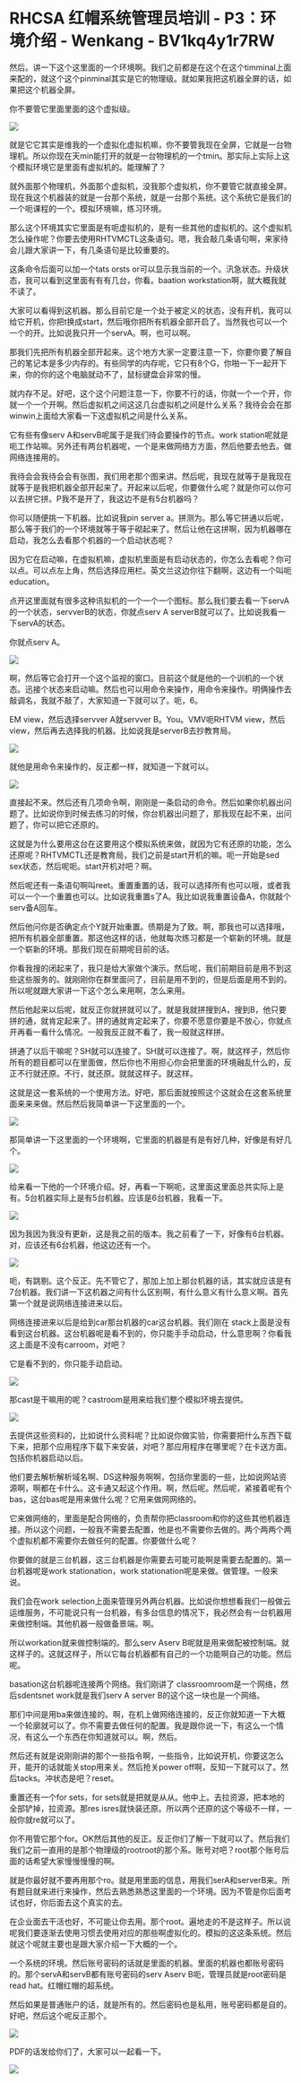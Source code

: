 # RHCSA 红帽系统管理员培训 - P3：环境介绍 - Wenkang - BV1kq4y1r7RW

然后。讲一下这个这里面的一个环境啊。我们之前都是在这个在这个timminal上面来配的，就这个这个pinminal其实是它的物理级。就如果我把这机器全屏的话，如果把这个机器全屏。

你不要管它里面里面的这个虚拟级。

![](img/6804e0f632694050f426b7cde878ab95_1.png)

就是它它其实是维我的一个虚拟化虚拟机嘛，你不要管我现在全屏，它就是一台物理机。所以你现在天min能打开的就是一台物理机的一个tmin。那实际上实际上这个模拟环境它是里面有虚拟机的。能理解了？

就外面那个物理机，外面那个虚拟机，没我那个虚拟机，你不要管它就直接全屏。现在我这个机器装的就是一台那个系统，就是一台那个系统。这个系统它是我们的一个呃课程的一个。模拟环境嘛，练习环境。

那么这个环境其实它里面是有呃虚拟机的，是有一些其他的虚拟机的。这个虚拟机怎么操作呢？你要去使用RHTVMCTL这条语句。嗯，我会敲几条语句啊，来家待会儿跟大家讲一下，有几条语句是比较重要的。

这条命令后面可以加一个tats orsts or可以显示我当前的一个。汛急状态。升级状态，我可以看到这里面有有有几台，你看。baation workstation啊，就大概我就不读了。

大家可以看得到这机器。那么目前它是一个处于被定义的状态，没有开机，我可以给它开机，你把t换成start，然后哦你把所有机器全部开启了。当然我也可以一个一个的开。比如说我只开一个servA。啊，也可以啊。

那我们先把所有机器全部开起来。这个地方大家一定要注意一下，你要你要了解自己的笔记本是多少内存的。有些同学的内存呢，它只有8个G，你啪一下一起开下来，你的你的这个电脑就动不了，鼠标键盘会非常的慢。

就内存不足。好吧，这个这个问题注意一下，你要不行的话，你就一个一个开，你就一个一个开啊。然后虚拟机之间这这几台虚拟机之间是什么关系？我待会会在那winwin上面给大家看一下这虚拟机之间是什么关系。

它有些有像serv A和servB呢属于是我们待会要操作的节点。work station呢就是呃工作站嘛。另外还有两台机器呢，一个是来做网络方方面，然后他要去他去。做网络连接用的。

我待会会我待会会有张图，我们用老那个图来讲。然后呢，我现在就等于是我现在就等于是我把机器全部开起来了。开起来以后呢，你要做什么呢？就是你可以你可以去拼它拼。P我不是开了，我这边不是有5台机器吗？

你可以随便挑一下机器。比如说我pin server a。拼测为。那么等它拼通以后呢，那么等于我们的一个环境就等于等于砌起来了。然后让他在这拼啊，因为机器哪在启动，我怎么去看那个机器的一个启动状态呢？

因为它在启动嘛，在虚拟机嘛，虚拟机里面是有启动状态的，你怎么去看呢？你可以点。可以点左上角，然后选择应用栏。英文兰这边你往下翻啊，这边有一个叫呃education。

点开这里面就有很多这种讯拟机的一个一个一个图标。那么我们要去看一下servA的一个状态，servverB的状态，你就点serv A serverB就可以了。比如说我看一下servA的状态。

你就点serv A。

![](img/6804e0f632694050f426b7cde878ab95_3.png)

啊，然后等它会打开一个这个监视的窗口。目前这个就是他的一个训机的一个状态。迅接个状态来启动嘛。然后也可以用命令来操作，用命令来操作。明俩操作去敲调名，我就不敲了，大家知道一下就可以了。呃，6。

EM view，然后选择servver A就servver B。You。VMV呃RHTVM view，然后view，然后再去选择我的机器。比如说我是serverB去抄教育局。



![](img/6804e0f632694050f426b7cde878ab95_5.png)

就他是用命令来操作的，反正都一样，就知道一下就可以。

![](img/6804e0f632694050f426b7cde878ab95_7.png)

直接起不来。然后还有几项命令啊，刚刚是一条启动的命令。然后如果你机器出问题了。比如说你到时候去练习的时候，你台机器出问题了，那我现在起不来，出问题了，你可以把它还原的。

这就是为什么要用这台在这要用这个模拟系统来做，就因为它有还原的功能，怎么还原呢？RHTVMCTL还是教育局，我们之前是start开机的嘛。呃一开始是sed sex状态，然后呢呃。start开机对吧？啊。

然后呢还有一条语句啊叫reet。重置重置的话，我可以选择所有也可以哦，或者我可以一个一个重置也可以。比如说我重置s了A。我比如说我重置设备A，你就敲个serv备A回车。

然后他问你是否确定点个Y就开始重置。债期是为了致。啊，那我也可以选择哦，把所有机器全部重置。那这他这样的话，他就每次练习都是一个崭新的环境。就是一个崭新的环境。那我们现在前期呢目前的话。

你看我搜的闭起来了，我只是给大家做个演示。然后呢，我们前期目前是用不到这些这些服务的。就刚刚你在群里面问了，目前是用不到的，但是后面是用不到的。所以呢就跟大家讲一下这个怎么来用啊，怎么来用。

然后他起来以后呢，就反正你就拼就可以了。就是我就拼搜到A，搜到B，他只要拼的通，就肯定起来了。拼的通就肯定起来了，你要不愿意你要是不放心，你就点开再看一看什么情况。一般我反正就不看了，我一般就这样拼。

拼通了以后干嘛呢？SH就可以连接了。SH就可以连接了。啊，就这样子，然后你所有的题目都可以在里面做，然后你也不用担心你会把里面的环境融乱什么的，反正不行就还原。不行，就还原。就就这样子。就这样。

这就是这一套系统的一个使用方法。好吧，那后面就按照这个这就会在这套系统里面来来来做。然后然后我简单讲一下这里面的一个。



![](img/6804e0f632694050f426b7cde878ab95_9.png)

那简单讲一下这里面的一个环境啊，它里面的机器是有是有好几种，好像是有好几个。

![](img/6804e0f632694050f426b7cde878ab95_11.png)

给来看一下他的一个环境介绍。好，再看一下啊呃，这里面这里面总共实际上是有。5台机器实际上是有5台机器。应该是6台机器，我看一下。



![](img/6804e0f632694050f426b7cde878ab95_13.png)

因为我因为我没有更新，这是我之前的版本。我之前看了一下，好像有6台机器。对，应该还有6台机器，他这边还有一个。



![](img/6804e0f632694050f426b7cde878ab95_15.png)

呃，有跳剔。这个反正。先不管它了，那加上加上那台机器的话，其实就应该是有7台机器。我们讲一下这机器之间有什么区别啊，有什么意义有什么意义啊。首先第一个就是说网络连接进来以后。

网络连接进来以后是给到car那台机器的car这台机器。我们刚在 stack上面是没有看到这台机器。这台机器呢是看不到的，你只能手手动启动，什么意思啊？你看我这上面是不没有carroom，对吧？

它是看不到的，你只能手动启动。

![](img/6804e0f632694050f426b7cde878ab95_17.png)

那cast是干嘛用的呢？castroom是用来给我们整个模拟环境去提供。

![](img/6804e0f632694050f426b7cde878ab95_19.png)

去提供这些资料的，比如说什么资料呢？比如说你做实验，你需要把什么东西下载下来，把那个应用程序下载下来安装，对吧？那应用程序在哪里呢？在卡送方面。包括你机器启动以后。

他们要去解析解析域名啊、DS这种服务啊啊，包括你里面的一些，比如说网站资源啊，啊都在卡什么。这卡通又起这个作用。啊，然后呢。然后呢，紧接着呢有个bas，这台bas呢是用来做什么呢？它用来做网网络的。

它来做网络的，里面是配合网络的，负责帮你把classroom和你的这些其他机器连接。所以这个问题，一般我不需要去配置，他是也不需要你去做的。两个两两个两个虚拟机都不需要你去做任何的配置。你要做什么呢？

你要做的就是三台机器，这三台机器是你需要去可能可能啊是需要去配置的。第一台机器呢是work stationation，work stationation呢是来做。做管理。一般来说。

我们会在work selection上面来管理另外两台机器。比如说你想想看我们一般做云运维服务，不可能说只有一台机器，有多台信息的情况下，我必然会有一台机器用来做控制端。其他机器一般做备景端。啊。

所以workation就来做控制端的。那么serv Aserv B呢就是用来做配被控制端。就这样子的。这就这样子，所以它每台机器都有自己的一个功能啊自己的功能。然后呢。

basation这台机器呢连接两个网络。我们刚讲了 classroomroom是一个网络，然后sdentsnet work就是我们serv A server B的这个这一块也是一个网络。

那们中间是用ba来做连接的。啊，在机上做网络连接的，反正你就知道一下大概一个轮廓就可以了。你不需要去做任何的配置。我是跟你说一下，有这么一个情况，有这么一个东西在你知道就可以。啊，然后。

然后还有就是说刚刚讲的那个一些指令啊，一些指令，比如说开机，你要这怎么开，能开的话就能关stop用来关。然后抢关power off啊，反知一下就可以了。然后tacks。冲状态是吧？reset。

重置还有一个for sets，for sets就是把就是从从。他中上。去拉资源，把本地的全部铲掉，拉资源。那res isres就快装还原。所以两个还原的这个等级不一样，一般你就re就可以了。

你不用管它那个for。OK然后其他的反正。反正你们了解一下就可以了。然后我们我们之前一直用的是那个物理级的rootroot的那个系。账号对吧？root那个账号后面的话希望大家慢慢慢慢的啊。

就是你最好就不要再用那个ro。就是用里面的信息，用我们serA和serverB来。所有题目就来进行来操作，然后去熟悉熟悉这里面的一个环境。因为不管是你后面考试也好，你后面去这个真实的去。

在企业面去干活也好，不可能让你去用。那个root。遍地走的不是这样子。所以说呢我们要逐渐去使用习惯去使用对应的那些啊虚拟化的。模拟的这这条系统。然后就这个呢就主要也是跟大家介绍一下大概的一个。

一个系统的环境。然后账号密码的话就是里面的机器。里面的机器也都账号密码的。那个servA和servB都有账号密码的serv Aserv B呃，管理员就是root密码是read hat。红帽红帽的超系统。

然后如果是普通账户的话，就是所有的。然后密码也是私用，账号密码都是自的。好吧，然后这个呢反正那个。

![](img/6804e0f632694050f426b7cde878ab95_21.png)

PDF的话发给你们了，大家可以一起看一下。

![](img/6804e0f632694050f426b7cde878ab95_23.png)